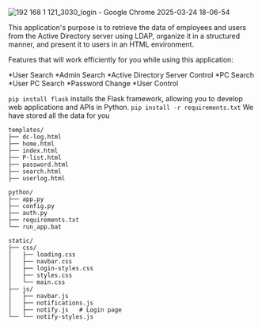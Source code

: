 
![192 168 1 121_3030_login - Google Chrome 2025-03-24 18-06-54](https://github.com/user-attachments/assets/9d7d3c2e-380e-43d8-98d4-255cf5b23e7d)

This application's purpose is to retrieve the data of employees and users from the Active Directory server using LDAP, organize it in a structured manner, and present it to users in an HTML environment.

Features that will work efficiently for you while using this application:

*User Search
*Admin Search
*Active Directory Server Control
*PC Search
*User PC Search
*Password Change
*User Control

`pip install flask` installs the Flask framework, allowing you to develop web applications and APIs in Python.
`pip install -r requirements.txt` We have stored all the data for you

```
templates/                 
├── dc-log.html
├── home.html
├── index.html 
├── P-list.html 
├── password.html
├── search.html
├── userlog.html

python/                
├── app.py       
├── config.py           
├── auth.py          
├── requirements.txt
└── run_app.bat     

static/                
├── css/               
│   ├── loading.css     
│   ├── navbar.css
│   ├── login-styles.css
│   ├── styles.css
│   └── main.css      
├── js/              
│   ├── navbar.js       
│   ├── notifications.js
│   ├── notify.js   # Login page
└── └── notify-styles.js    
                      
```


